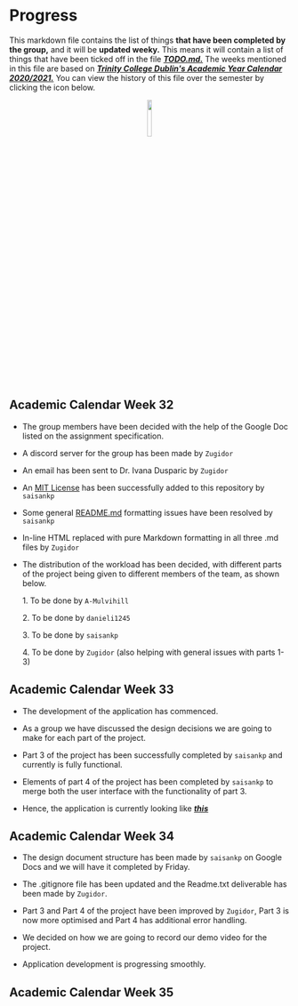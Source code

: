 # Progress

This markdown file contains the list of things **that have been completed by the group,** and it will be **updated weeky.** This means it will contain a list of things that have been ticked off in the file ***[TODO.md.][TODO]*** The weeks mentioned in this file are based on ***[Trinity College Dublin's Academic Year Calendar 2020/2021.][AcademicCalendar]*** You can view the history of this file over the semester by clicking the icon below.

<a href="https://github.com/Zugidor/TCD-Algos-2021/commits/main/Progress.md"><p align="center" width="100%"><img width="13%" src="https://i.imgur.com/5SMSN5n.png"></p></a>

## Academic Calendar Week 32

- The group members have been decided with the help of the Google Doc listed on the assignment specification.

- A discord server for the group has been made by `Zugidor`

- An email has been sent to Dr. Ivana Dusparic by `Zugidor`

- An [MIT License][MIT] has been successfully added to this repository by `saisankp`

- Some general [README.md][README] formatting issues have been resolved by `saisankp`

- In-line HTML replaced with pure Markdown formatting in all three .md files by `Zugidor`

- The distribution of the workload has been decided, with different parts of the project being given to different members of the team, as shown below.

  1\. To be done by `A-Mulvihill`
  
  2\. To be done by `danieli1245`
  
  3\. To be done by `saisankp`
  
  4\. To be done by `Zugidor` (also helping with general issues with parts 1-3)

## Academic Calendar Week 33

- The development of the application has commenced.

- As a group we have discussed the design decisions we are going to make for each part of the project.

- Part 3 of the project has been successfully completed by `saisankp` and currently is fully functional.

- Elements of part 4 of the project has been completed by `saisankp` to merge both the user interface with the functionality of part 3.

- Hence, the application is currently looking like ***[this][ProgressVideo]***

## Academic Calendar Week 34

- The design document structure has been made by `saisankp` on Google Docs and we will have it completed by Friday.

- The .gitignore file has been updated and the Readme.txt deliverable has been made by `Zugidor`.

- Part 3 and Part 4 of the project have been improved by `Zugidor`, Part 3 is now more optimised and Part 4 has additional error handling.

- We decided on how we are going to record our demo video for the project.

- Application development is progressing smoothly.

## Academic Calendar Week 35

[AcademicCalendar]: https://www.tcd.ie/calendar/academic-year-structure/academic-year-structure.pdf
[TODO]: https://github.com/Zugidor/TCD-Algos-2021/blob/main/TODO.md
[MIT]: https://opensource.org/licenses/MIT
[README]: https://github.com/Zugidor/TCD-Algos-2021/blob/main/README.md
[ProgressVideo]: https://youtu.be/TKKlxEImqRU
